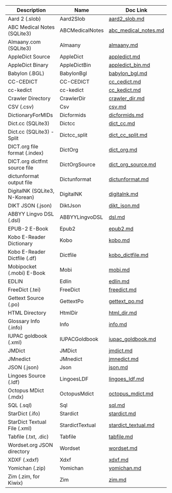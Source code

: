 | Description                   | Name            | Doc Link                                       |
| ----------------------------- | --------------- | ---------------------------------------------- |
| Aard 2 (.slob)                | Aard2Slob       | [aard2_slob.md](./aard2_slob.md)               |
| ABC Medical Notes (SQLite3)   | ABCMedicalNotes | [abc_medical_notes.md](./abc_medical_notes.md) |
| Almaany.com (SQLite3)         | Almaany         | [almaany.md](./almaany.md)                     |
| AppleDict Source              | AppleDict       | [appledict.md](./appledict.md)                 |
| AppleDict Binary              | AppleDictBin    | [appledict_bin.md](./appledict_bin.md)         |
| Babylon (.BGL)                | BabylonBgl      | [babylon_bgl.md](./babylon_bgl.md)             |
| CC-CEDICT                     | CC-CEDICT       | [cc_cedict.md](./cc_cedict.md)                 |
| cc-kedict                     | cc-kedict       | [cc_kedict.md](./cc_kedict.md)                 |
| Crawler Directory             | CrawlerDir      | [crawler_dir.md](./crawler_dir.md)             |
| CSV (.csv)                    | Csv             | [csv.md](./csv.md)                             |
| DictionaryForMIDs             | Dicformids      | [dicformids.md](./dicformids.md)               |
| Dict.cc (SQLite3)             | Dictcc          | [dict_cc.md](./dict_cc.md)                     |
| Dict.cc (SQLite3) - Split     | Dictcc_split    | [dict_cc_split.md](./dict_cc_split.md)         |
| DICT.org file format (.index) | DictOrg         | [dict_org.md](./dict_org.md)                   |
| DICT.org dictfmt source file  | DictOrgSource   | [dict_org_source.md](./dict_org_source.md)     |
| dictunformat output file      | Dictunformat    | [dictunformat.md](./dictunformat.md)           |
| DigitalNK (SQLite3, N-Korean) | DigitalNK       | [digitalnk.md](./digitalnk.md)                 |
| DIKT JSON (.json)             | DiktJson        | [dikt_json.md](./dikt_json.md)                 |
| ABBYY Lingvo DSL (.dsl)       | ABBYYLingvoDSL  | [dsl.md](./dsl.md)                             |
| EPUB-2 E-Book                 | Epub2           | [epub2.md](./epub2.md)                         |
| Kobo E-Reader Dictionary      | Kobo            | [kobo.md](./kobo.md)                           |
| Kobo E-Reader Dictfile (.df)  | Dictfile        | [kobo_dictfile.md](./kobo_dictfile.md)         |
| Mobipocket (.mobi) E-Book     | Mobi            | [mobi.md](./mobi.md)                           |
| EDLIN                         | Edlin           | [edlin.md](./edlin.md)                         |
| FreeDict (.tei)               | FreeDict        | [freedict.md](./freedict.md)                   |
| Gettext Source (.po)          | GettextPo       | [gettext_po.md](./gettext_po.md)               |
| HTML Directory                | HtmlDir         | [html_dir.md](./html_dir.md)                   |
| Glossary Info (.info)         | Info            | [info.md](./info.md)                           |
| IUPAC goldbook (.xml)         | IUPACGoldbook   | [iupac_goldbook.md](./iupac_goldbook.md)       |
| JMDict                        | JMDict          | [jmdict.md](./jmdict.md)                       |
| JMnedict                      | JMnedict        | [jmnedict.md](./jmnedict.md)                   |
| JSON (.json)                  | Json            | [json.md](./json.md)                           |
| Lingoes Source (.ldf)         | LingoesLDF      | [lingoes_ldf.md](./lingoes_ldf.md)             |
| Octopus MDict (.mdx)          | OctopusMdict    | [octopus_mdict.md](./octopus_mdict.md)         |
| SQL (.sql)                    | Sql             | [sql.md](./sql.md)                             |
| StarDict (.ifo)               | Stardict        | [stardict.md](./stardict.md)                   |
| StarDict Textual File (.xml)  | StardictTextual | [stardict_textual.md](./stardict_textual.md)   |
| Tabfile (.txt, .dic)          | Tabfile         | [tabfile.md](./tabfile.md)                     |
| Wordset.org JSON directory    | Wordset         | [wordset.md](./wordset.md)                     |
| XDXF (.xdxf)                  | Xdxf            | [xdxf.md](./xdxf.md)                           |
| Yomichan (.zip)               | Yomichan        | [yomichan.md](./yomichan.md)                   |
| Zim (.zim, for Kiwix)         | Zim             | [zim.md](./zim.md)                             |
